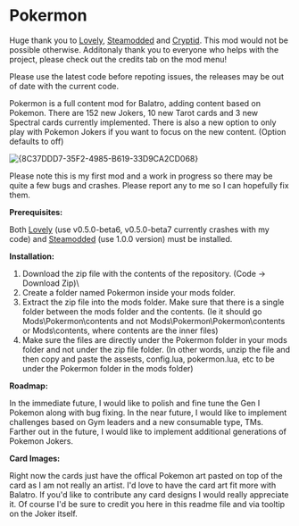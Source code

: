 # Pokermon
Huge thank you to [Lovely](https://github.com/ethangreen-dev/lovely-injector), [Steamodded](https://github.com/Steamopollys/Steamodded) and [Cryptid](https://github.com/MathIsFun0/Cryptid).
This mod would not be possible otherwise. Additonaly thank you to everyone who helps with the project, please check out the credits tab on the mod menu!

Please use the latest code before repoting issues, the releases may be out of date with the current code.

Pokermon is a full content mod for Balatro, adding content based on Pokemon. There are 152 new Jokers, 10 new Tarot cards and 3 new Spectral cards currently implemented.
There is also a new option to only play with Pokemon Jokers if you want to focus on the new content. (Option defaults to off)

![{8C37DDD7-35F2-4985-B619-33D9CA2CD068}](https://github.com/user-attachments/assets/b3a88632-f01b-4316-b88b-f71ca778c210)

Please note this is my first mod and a work in progress so there may be quite a few bugs and crashes. Please report any to me so I can hopefully fix them.

**Prerequisites:**

Both [Lovely](https://github.com/ethangreen-dev/lovely-injector) (use v0.5.0-beta6, v0.5.0-beta7 currently crashes with my code) and [Steamodded](https://github.com/Steamopollys/Steamodded) (use 1.0.0 version) must be installed.

**Installation:**

1. Download the zip file with the contents of the repository. (Code -> Download Zip)\
2. Create a folder named Pokermon inside your mods folder.
3. Extract the zip file into the mods folder. Make sure that there is a single folder between the mods folder and the contents. (Ie it should go Mods\Pokermon\contents and not Mods\Pokermon\Pokermon\contents or Mods\contents, where contents are the inner files)
4. Make sure the files are directly under the Pokermon folder in your mods folder and not under the zip file folder.
   (In other words, unzip the file and then copy and paste the assests, config.lua, pokermon.lua, etc to be under the Pokermon folder in the mods folder) 

**Roadmap:**

In the immediate future, I would like to polish and fine tune the Gen I Pokemon along with bug fixing. 
In the near future, I would like to implement challenges based on Gym leaders and a new consumable type, TMs.
Farther out in the future, I would like to implement additional generations of Pokemon Jokers.

**Card Images:**

Right now the cards just have the offical Pokemon art pasted on top of the card as I am not really an artist. I'd love to have the card art fit more with Balatro. 
If you'd like to contribute any card designs I would really appreciate it. Of course I'd be sure to credit you here in this readme file and via tooltip on the Joker itself.
